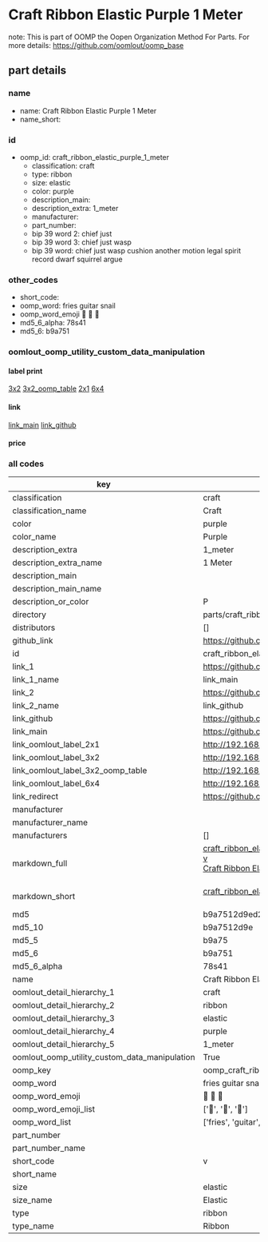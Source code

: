 # Craft Ribbon Elastic Purple 1 Meter  

note: This is part of OOMP the Oopen Organization Method For Parts. For more details: https://github.com/oomlout/oomp_base

##  part details
  







### name
* name: Craft Ribbon Elastic Purple 1 Meter
* name_short: 
### id
* oomp_id: craft_ribbon_elastic_purple_1_meter
  * classification: craft
  * type: ribbon
  * size: elastic
  * color: purple
  * description_main: 
  * description_extra: 1_meter
  * manufacturer: 
  * part_number: 
  * bip 39 word 2: chief just
  * bip 39 word 3: chief just wasp
  * bip 39 word: chief just wasp cushion another motion legal spirit record dwarf squirrel argue

### other_codes
* short_code: 
* oomp_word: fries guitar snail
* oomp_word_emoji :fries: :guitar: :snail:
* md5_6_alpha: 78s41
* md5_6: b9a751






### oomlout_oomp_utility_custom_data_manipulation
#### label print
[3x2](http://192.168.1.245:1112/?label=oomp%2078s41)
[3x2_oomp_table](http://192.168.1.108:1112/?label=oomp%2078s41)
[2x1](http://192.168.1.242:1112/?label=oomp%2078s41)
[6x4](http://192.168.1.55:1112/?label=oomp%2078s41)    

#### link

[link_main](https://github.com/oomlout/oomlout_oomp_version_1_messy/tree/main/parts/craft_ribbon_elastic_purple_1_meter) [link_github](https://github.com/oomlout/oomlout_oomp_version_1_messy/tree/main/parts/craft_ribbon_elastic_purple_1_meter)                             

#### price







### all codes 
| key | value |  
| --- | --- |  
| classification | craft |  
| classification_name | Craft |  
| color | purple |  
| color_name | Purple |  
| description_extra | 1_meter |  
| description_extra_name | 1 Meter |  
| description_main |  |  
| description_main_name |  |  
| description_or_color | P  |  
| directory | parts/craft_ribbon_elastic_purple_1_meter |  
| distributors | [] |  
| github_link | https://github.com/oomlout/oomlout_oomp_part_src/tree/main/parts/craft_ribbon_elastic_purple_1_meter |  
| id | craft_ribbon_elastic_purple_1_meter |  
| link_1 | https://github.com/oomlout/oomlout_oomp_version_1_messy/tree/main/parts/craft_ribbon_elastic_purple_1_meter |  
| link_1_name | link_main |  
| link_2 | https://github.com/oomlout/oomlout_oomp_version_1_messy/tree/main/parts/craft_ribbon_elastic_purple_1_meter |  
| link_2_name | link_github |  
| link_github | https://github.com/oomlout/oomlout_oomp_version_1_messy/tree/main/parts/craft_ribbon_elastic_purple_1_meter |  
| link_main | https://github.com/oomlout/oomlout_oomp_version_1_messy/tree/main/parts/craft_ribbon_elastic_purple_1_meter |  
| link_oomlout_label_2x1 | http://192.168.1.242:1112/?label=oomp%2078s41 |  
| link_oomlout_label_3x2 | http://192.168.1.245:1112/?label=oomp%2078s41 |  
| link_oomlout_label_3x2_oomp_table | http://192.168.1.108:1112/?label=oomp%2078s41 |  
| link_oomlout_label_6x4 | http://192.168.1.55:1112/?label=oomp%2078s41 |  
| link_redirect | https://github.com/oomlout/oomlout_oomp_version_1_messy/tree/main/parts/craft_ribbon_elastic_purple_1_meter |  
| manufacturer |  |  
| manufacturer_name |  |  
| manufacturers | [] |  
| markdown_full | [craft_ribbon_elastic_purple_1_meter](none)<br>[v](none)<br>[Craft Ribbon Elastic Purple 1 Meter](none)<br><br> |  
| markdown_short | [craft_ribbon_elastic_purple_1_meter](none)<br><br> |  
| md5 | b9a7512d9ed20fee4104c367ef1e593e |  
| md5_10 | b9a7512d9e |  
| md5_5 | b9a75 |  
| md5_6 | b9a751 |  
| md5_6_alpha | 78s41 |  
| name | Craft Ribbon Elastic Purple 1 Meter |  
| oomlout_detail_hierarchy_1 | craft |  
| oomlout_detail_hierarchy_2 | ribbon |  
| oomlout_detail_hierarchy_3 | elastic |  
| oomlout_detail_hierarchy_4 | purple |  
| oomlout_detail_hierarchy_5 | 1_meter |  
| oomlout_oomp_utility_custom_data_manipulation | True |  
| oomp_key | oomp_craft_ribbon_elastic_purple_1_meter |  
| oomp_word | fries guitar snail |  
| oomp_word_emoji | :fries: :guitar: :snail: |  
| oomp_word_emoji_list | [':fries:', ':guitar:', ':snail:'] |  
| oomp_word_list | ['fries', 'guitar', 'snail'] |  
| part_number |  |  
| part_number_name |  |  
| short_code | v |  
| short_name |  |  
| size | elastic |  
| size_name | Elastic |  
| type | ribbon |  
| type_name | Ribbon |  
